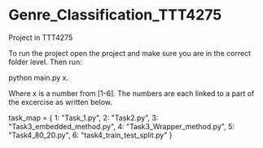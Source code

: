 # Genre_Classification_TTT4275

Project in TTT4275

To run the project open the project and make sure you are in the correct folder level. Then run:

python main.py x.

Where x is a number from [1-6]. The numbers are each linked to a part of the excercise as written below.

task_map = {
1: "Task_1.py",
2: "Task2.py",
3: "Task3_embedded_method.py",
4: "Task3_Wrapper_method.py",
5: "Task4_80_20.py",
6: "task4_train_test_split.py"
}
